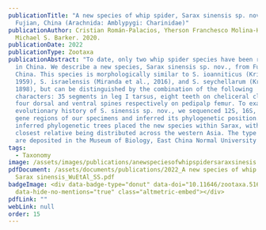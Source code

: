 ```yaml
---
publicationTitle: "A new species of whip spider, Sarax sinensis sp. nov., from
  Fujian, China (Arachnida: Amblypygi: Charinidae)"
publicationAuthor: Cristian Román-Palacios, Yherson Franchesco Molina-Henao, and
  Michael S. Barker. 2020.
publicationDate: 2022
publicationType: Zootaxa
publicationAbstract: "To date, only two whip spider species have been recorded
  in China. We describe a new species, Sarax sinensis sp. nov., from Fujian,
  China. This species is morphologically similar to S. ioanniticus (Kritscher,
  1959), S. israelensis (Miranda et al., 2016), and S. seychellarum (Kraepelin,
  1898), but can be distinguished by the combination of the following
  characters: 35 segments in leg I tarsus, eight teeth on cheliceral claw, and
  four dorsal and ventral spines respectively on pedipalp femur. To examine the
  evolutionary history of S. sinensis sp. nov., we sequenced 12S, 16S, and COI
  gene regions of our specimens and inferred its phylogenetic position. The
  inferred phylogenetic trees placed the new species within Sarax, with its
  closest relative being distributed across the western Asia. The type specimens
  are deposited in the Museum of Biology, East China Normal University (ECNU)."
tags:
  - Taxonomy
image: /assets/images/publications/anewspeciesofwhipspidersaraxsinesis.jpg
pdfDocument: /assets/documents/publications/2022_A new species of whip spider,
  Sarax sinensis_WuEtAl_SS.pdf
badgeImage: <div data-badge-type="donut" data-doi="10.11646/zootaxa.5162.4.4"
  data-hide-no-mentions="true" class="altmetric-embed"></div>
pdfLink: ""
webLink: null
order: 15
---
```

